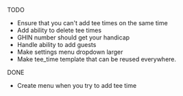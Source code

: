 TODO

- Ensure that you can't add tee times on the same time
- Add ability to delete tee times
- GHIN number should get your handicap
- Handle ability to add guests
- Make settings menu dropdown larger
- Make tee_time template that can be reused everywhere.

DONE

- Create menu when you try to add tee time
